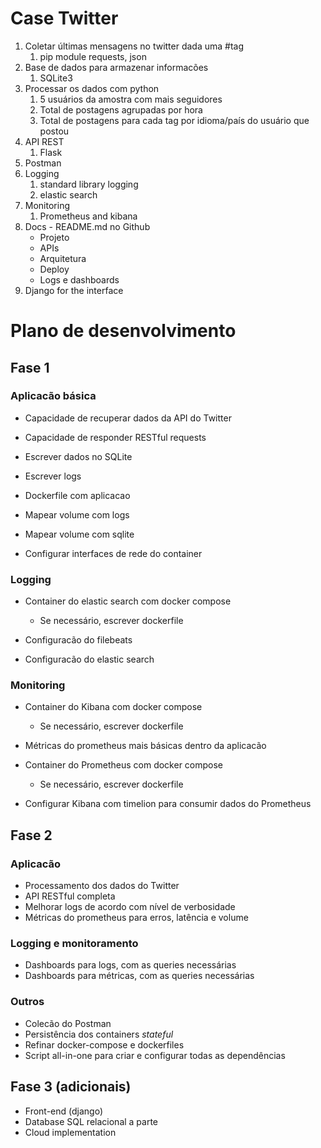 # Case Twitter
1. Coletar últimas mensagens no twitter dada uma #tag
	1. pip module requests, json
2. Base de dados para armazenar informacões
	1. SQLite3
3. Processar os dados com python
	1. 5 usuários da amostra com mais seguidores
	2. Total de postagens agrupadas por hora
	3. Total de postagens para cada tag por idioma/país do usuário que postou
4. API REST
	1. Flask
5. Postman
6. Logging
	1. standard library logging
	2. elastic search
7. Monitoring
	1. Prometheus and kibana
8. Docs - README.md no Github
	- Projeto
	- APIs
	- Arquitetura
	- Deploy
	- Logs e dashboards
9. Django for the interface

# Plano de desenvolvimento

## Fase 1
### Aplicacão básica
* Capacidade de recuperar dados da API do Twitter
* Capacidade de responder RESTful requests
* Escrever dados no SQLite
* Escrever logs

* Dockerfile com aplicacao
* Mapear volume com logs
* Mapear volume com sqlite
* Configurar interfaces de rede do container

### Logging
* Container do elastic search com docker compose
    * Se necessário, escrever dockerfile

* Configuracão do filebeats
* Configuracão do elastic search

### Monitoring
* Container do Kibana com docker compose
    * Se necessário, escrever dockerfile
 
* Métricas do prometheus mais básicas dentro da aplicacão
* Container do Prometheus com docker compose
    * Se necessário, escrever dockerfile
* Configurar Kibana com timelion para consumir dados do Prometheus

## Fase 2
### Aplicacão
* Processamento dos dados do Twitter
* API RESTful completa
* Melhorar logs de acordo com nível de verbosidade
* Métricas do prometheus para erros, latência e volume

### Logging e monitoramento
* Dashboards para logs, com as queries necessárias
* Dashboards para métricas, com as queries necessárias

### Outros
* Colecão do Postman
* Persistência dos containers *stateful*
* Refinar docker-compose e dockerfiles
* Script all-in-one para criar e configurar todas as dependências

## Fase 3 (adicionais)
* Front-end (django)
* Database SQL relacional a parte
* Cloud implementation
